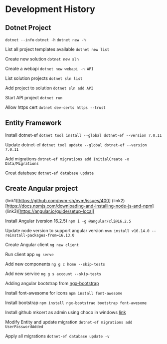 # Development History

## Dotnet Project 
`dotnet --info`
`dotnet -h`
`dotnet new -h`

List all project templates available
`dotnet new list`

Create new solution
`dotnet new sln`

Create a webapi
`dotnet new webapi -n API`

List solution projects 
`dotnet sln list`

Add project to solution
`dotnet sln add API`

Start API project 
`dotnet run`

Allow https cert
`dotnet dev-certs https --trust`

## Entity Framework 

Install dotnet-ef
`dotnet tool install --global dotnet-ef --version 7.0.11`

Update dotnet-ef
`dotnet tool update --global dotnet-ef --version 7.0.11`

Add migrations
`dotnet-ef migrations add InitialCreate -o Data/Migrations`

Creat database
`dotnet-ef database update`


## Create Angular project
(link1)[https://github.com/nvm-sh/nvm/issues/400]
(link2)[https://docs.npmjs.com/downloading-and-installing-node-js-and-npm]
(link3)[https://angular.io/guide/setup-local]

Install Angular (version 16.2.5)
`npm i -g @angular/cli@16.2.5`

Update node version to support angular version
`nvm install v16.14.0 --reinstall-packages-from=16.13.0`

Create Angular client
`ng new client`

Run client app
`ng serve`

Add new components
`ng g c home --skip-tests`

Add new service
`ng g s account --skip-tests`

Adding angular bootstrap from [ngx-bootstrap](https://valor-software.com/ngx-bootstrap/#/documentation)

Install font-awesome for icons
`npm install font-awesome`

Install bootstrap 
`npm install ngx-bootstrao bootstrap font-awesome`

Install github mkcert as admin using choco in windows [link](https://github.com/FiloSottile/mkcert)

Modify Entity and update migration
`dotnet-ef migrations add UserPasswordAdded`

Apply all migrations
`dotnet-ef database update -v`

